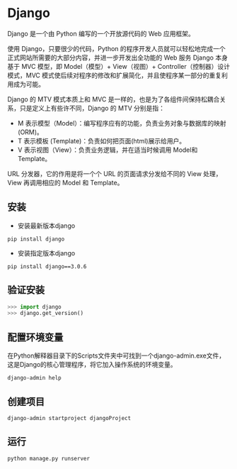 # Django

Django 是一个由 Python 编写的一个开放源代码的 Web 应用框架。  

使用 Django，只要很少的代码，Python 的程序开发人员就可以轻松地完成一个正式网站所需要的大部分内容，并进一步开发出全功能的 Web 服务 Django 本身基于 MVC 模型，即 Model（模型）+ View（视图）+ Controller（控制器）设计模式，MVC 模式使后续对程序的修改和扩展简化，并且使程序某一部分的重复利用成为可能。    

Django 的 MTV 模式本质上和 MVC 是一样的，也是为了各组件间保持松耦合关系，只是定义上有些许不同，Django 的 MTV 分别是指：  

* M 表示模型（Model）：编写程序应有的功能，负责业务对象与数据库的映射(ORM)。
* T 表示模板 (Template)：负责如何把页面(html)展示给用户。
* V 表示视图（View）：负责业务逻辑，并在适当时候调用 Model和 Template。

URL 分发器，它的作用是将一个个 URL 的页面请求分发给不同的 View 处理，View 再调用相应的 Model 和 Template。  


## 安装
* 安装最新版本django
```shell
pip install django
```

* 安装指定版本django
```shell
pip install django==3.0.6
```

## 验证安装
```python
>>> import django
>>> django.get_version()
```

## 配置环境变量

在Python解释器目录下的Scripts文件夹中可找到一个django-admin.exe文件，这是Django的核心管理程序，将它加入操作系统的环境变量。

```shell
django-admin help
```

## 创建项目

```shell
django-admin startproject djangoProject
```

## 运行
```shell
python manage.py runserver
```